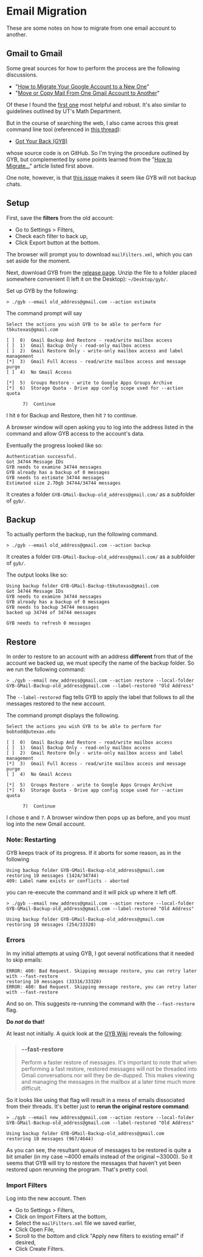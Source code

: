 # Email Migration

These are some notes on how to migrate from one email account to another.

## Gmail to Gmail

Some great sources for how to perform the process are the following discussions.

* "[How to Migrate Your Google Account to a New One](http://www.howtogeek.com/148036/how-to-migrate-your-google-account-to-a-new-one/)"
* "[Move or Copy Mail From One Gmail Account to Another](https://www.lifewire.com/move-or-copy-mail-from-one-gmail-account-to-another-1171948)"

Of these I found the [first one](http://www.howtogeek.com/148036/how-to-migrate-your-google-account-to-a-new-one/) most helpful and robust.  It's also similar to guidelines outlined by UT's Math Department.

But in the course of searching the web, I also came across this great command line tool (referenced in [this thread](https://productforums.google.com/forum/#!topic/gmail/QnEibkO8gsw)):

* [Got Your Back (GYB)](https://github.com/jay0lee/got-your-back/wiki)

whose source code is on GitHub.  So I'm trying the procedure outlined by GYB, but complemented by some points learned from the "[How to Migrate...](http://www.howtogeek.com/148036/how-to-migrate-your-google-account-to-a-new-one/)" article listed first above.

One note, however, is that [this issue](https://github.com/jay0lee/got-your-back/issues/84) makes it seem like GYB will not backup chats.

## Setup

First, save the **filters** from the old account:

* Go to Settings > Filters,
* Check each filter to back up,
* Click Export button at the bottom.

The browser will prompt you to download `mailFilters.xml`, which you can set aside for the moment.

Next, download GYB from the [release page](https://github.com/jay0lee/got-your-back/releases).  Unzip the file to a folder placed somewhere convenient (I left it on the Desktop): `~/Desktop/gyb/`.

Set up GYB by the following:

```
> ./gyb --email old_address@gmail.com --action estimate
```

The command prompt will say

```
Select the actions you wish GYB to be able to perform for tbkutexas@gmail.com

[ ]  0)  Gmail Backup And Restore - read/write mailbox access
[ ]  1)  Gmail Backup Only - read-only mailbox access
[ ]  2)  Gmail Restore Only - write-only mailbox access and label management
[*]  3)  Gmail Full Access - read/write mailbox access and message purge
[ ]  4)  No Gmail Access

[*]  5)  Groups Restore - write to Google Apps Groups Archive
[*]  6)  Storage Quota - Drive app config scope used for --action quota

      7)  Continue
```

I hit `0` for Backup and Restore, then hit `7` to continue.

A browser window will open asking you to log into the address listed in the command and allow GYB access to the account's data.

Eventually the progress looked like so:

```
Authentication successful.
Got 34744 Message IDs                                                           
GYB needs to examine 34744 messages
GYB already has a backup of 0 messages
GYB needs to estimate 34744 messages
Estimated size 2.70gb 34744/34744 messages                                      
```

It creates a folder `GYB-GMail-Backup-old_address@gmail.com/` as a subfolder of `gyb/`.

## Backup

To actually perform the backup, run the following command.

```
> ./gyb --email old_address@gmail.com --action backup
```

It creates a folder `GYB-GMail-Backup-old_address@gmail.com/` as a subfolder of `gyb/`.

The output looks like so:

```
Using backup folder GYB-GMail-Backup-tbkutexas@gmail.com
Got 34744 Message IDs                                                           
GYB needs to examine 34744 messages
GYB already has a backup of 0 messages
GYB needs to backup 34744 messages
backed up 34744 of 34744 messages                                               

GYB needs to refresh 0 messages
```

## Restore

In order to restore to an account with an address **different** from that of the account we backed up, we must specify the name of the backup folder.  So we run the following command:

```
> ./gyb --email new_address@gmail.com --action restore --local-folder GYB-GMail-Backup-old_address@gmail.com --label-restored "Old Address"
```

The `--label-restored` flag tells GYB to apply the label that follows to all the messages restored to the new account.

The command prompt displays the following.

```
Select the actions you wish GYB to be able to perform for bobtodd@utexas.edu

[ ]  0)  Gmail Backup And Restore - read/write mailbox access
[ ]  1)  Gmail Backup Only - read-only mailbox access
[ ]  2)  Gmail Restore Only - write-only mailbox access and label management
[*]  3)  Gmail Full Access - read/write mailbox access and message purge
[ ]  4)  No Gmail Access

[*]  5)  Groups Restore - write to Google Apps Groups Archive
[*]  6)  Storage Quota - Drive app config scope used for --action quota

      7)  Continue

```

I chose `0` and `7`.  A browser window then pops up as before, and you must log into the new Gmail account.

### Note: Restarting

GYB keeps track of its progress.  If it aborts for some reason, as in the following

```
Using backup folder GYB-GMail-Backup-old_address@gmail.com
restoring 10 messages (1424/34744)                                              
409: Label name exists or conflicts - aborted
```

you can re-execute the command and it will pick up where it left off.

```
> ./gyb --email new_address@gmail.com --action restore --local-folder GYB-GMail-Backup-old_address@gmail.com --label-restored "Old Address"

Using backup folder GYB-GMail-Backup-old_address@gmail.com
restoring 10 messages (254/33320)
```

### Errors

In my initial attempts at using GYB, I got several notifications that it needed to skip emails:

```
ERROR: 400: Bad Request. Skipping message restore, you can retry later with --fast-restore
restoring 10 messages (33316/33320)                                             
ERROR: 400: Bad Request. Skipping message restore, you can retry later with --fast-restore
```

And so on.  This suggests re-running the command with the `--fast-restore` flag.

**Do *not* do that!**

At least not initially.  A quick look at the [GYB Wiki](https://github.com/jay0lee/got-your-back/wiki) reveals the following:

> ### --fast-restore
> 
> Perform a faster restore of messages. It's important to note that when performing a fast restore, restored messages will not be threaded into Gmail conversations nor will they be de-dupped. This makes viewing and managing the messages in the mailbox at a later time much more difficult.

So it looks like using that flag will result in a mess of emails dissociated from their threads.  It's better just to **rerun the original restore command**:

```
> ./gyb --email new_address@gmail.com --action restore --local-folder GYB-GMail-Backup-old_address@gmail.com --label-restored "Old Address"

Using backup folder GYB-GMail-Backup-old_address@gmail.com
restoring 10 messages (967/4644)
```

As you can see, the resultant queue of messages to be restored is quite a bit smaller (in my case ~4000 emails instead of the original ~33000).  So it seems that GYB will try to restore the messages that haven't yet been restored upon rerunning the program.  That's pretty cool.


### Import Filters

Log into the new account.  Then

* Go to Settings > Filters,
* Click on Import Filters at the bottom,
* Select the `mailFilters.xml` file we saved earlier,
* Click Open File,
* Scroll to the bottom and click "Apply new filters to existing email" if desired,
* Click Create Filters.